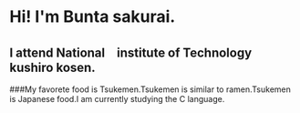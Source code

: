 # Hi! I'm Bunta sakurai.
## I attend National　institute of Technology kushiro kosen.
###My favorete food is Tsukemen.Tsukemen is similar to ramen.Tsukemen is Japanese food.I am currently studying the C language.
